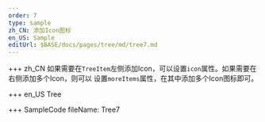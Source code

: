 ```yaml
--- 
order: 7
type: sample
zh_CN: 添加Icon图标
en_US: Sample
editUrl: $BASE/docs/pages/tree/md/tree7.md
---
```


+++ zh_CN
如果需要在<Code>TreeItem</Code>左侧添加Icon，可以设置<Code>icon</Code>属性。如果需要在右侧添加多个Icon，则可以
设置<Code>moreItems</Code>属性，在其中添加多个Icon图标即可。

+++ en_US
Tree

+++ SampleCode
fileName: Tree7
